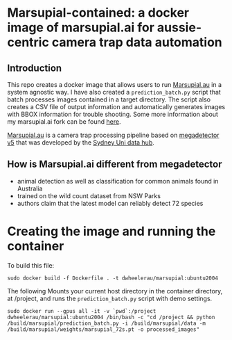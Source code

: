 # Marsupial-contained: a docker image of marsupial.ai for aussie-centric camera trap data automation   

## Introduction  
This repo creates a docker image that allows users to run [Marsupial.au](https://github.com/Sydney-Informatics-Hub/marsupial) in a system agnostic way. I have also created a `prediction_batch.py` script that batch processes images contained in a target directory. The script also creates a CSV file of output information and automatically generates images with BBOX information for trouble shooting. Some more information about my marsupial.ai fork can be found [here](https://github.com/dwheelerau/marsupial.git).    

[Marsupial.au](https://github.com/Sydney-Informatics-Hub/marsupial) is a camera trap processing pipeline based on [megadetector v5](https://github.com/microsoft/CameraTraps) that was developed by the [Sydney Uni data hub](https://github.com/Sydney-Informatics-Hub). 

## How is Marsupial.ai different from megadetector  
- animal detection as well as classification for common animals found in Australia
- trained on the wild count dataset from NSW Parks
- authors claim that the latest model can reliably detect 72 species

# Creating the image and running the container
To build this file:  

```
sudo docker build -f Dockerfile . -t dwheelerau/marsupial:ubuntu2004
```

The following Mounts your current host directory in the container directory,
at /project, and runs the `prediction_batch.py` script with demo settings.  

 
```
sudo docker run --gpus all -it -v `pwd`:/project dwheelerau/marsupial:ubuntu2004 /bin/bash -c "cd /project && python /build/marsupial/prediction_batch.py -i /build/marsupial/data -m /build/marsupial/weights/marsupial_72s.pt -o processed_images"
```
